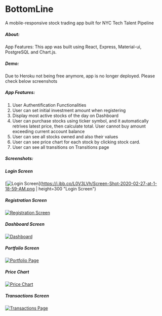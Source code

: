 # BottomLine
A mobile-responsive stock trading app built for NYC Tech Talent Pipeline

##### About: 
App Features: 
This app was built using React, Express, Material-ui, PostgreSQL and Chart.js. 

##### Demo: 
Due to Heroku not being free anymore, app is no longer deployed. Please check below screenshots


##### App Features: 
1. User Authentification Functionalities
2. User can set initial investment amount when registering
2. Display most active stocks of the day on Dashboard
3. User can purchase stocks using ticker symbol, and it automatically retrives latest price, then calculate total. User cannot buy amount exceeding current account balance
4. User can see all stocks owned and also their values
5. User can see price chart for each stock by clicking stock card. 
6. User can see all transitions on Transitions page

##### Screenshots:
##### Login Screen
[![Login Screen](https://i.ibb.co/L0V3LVh/Screen-Shot-2020-02-27-at-1-18-59-AM.png "Login Screen")](https://i.ibb.co/L0V3LVh/Screen-Shot-2020-02-27-at-1-18-59-AM.png | height=300 "Login Screen")

##### Registration Screen
[![Registration Screen](https://i.ibb.co/1ZHj82n/Screen-Shot-2020-02-27-at-1-19-07-AM.png "Registration Screen")](https://i.ibb.co/1ZHj82n/Screen-Shot-2020-02-27-at-1-19-07-AM.png "Registration Screen")

##### Dashboard Screen
[![Dashboard](https://i.ibb.co/MfSN4X3/Screen-Shot-2020-02-27-at-1-19-19-AM.png "Dashboard")](https://i.ibb.co/MfSN4X3/Screen-Shot-2020-02-27-at-1-19-19-AM.png "Dashboard")

##### Portfolio Screen
[![Portfolio Page](https://i.ibb.co/nRYdtkK/Screen-Shot-2020-02-27-at-1-19-26-AM.png "Portfolio Page")](https://i.ibb.co/nRYdtkK/Screen-Shot-2020-02-27-at-1-19-26-AM.png "Portfolio Page")

##### Price Chart
[![Price Chart](https://i.ibb.co/S3TjJFm/Screen-Shot-2020-02-27-at-1-19-33-AM.png "Price Chart")](https://i.ibb.co/S3TjJFm/Screen-Shot-2020-02-27-at-1-19-33-AM.png "Price Chart")

##### Transactions Screen
[![Transactions Page](https://i.ibb.co/M93fgyf/Screen-Shot-2020-02-27-at-1-19-41-AM.png "Transactions Page")](http://https://i.ibb.co/M93fgyf/Screen-Shot-2020-02-27-at-1-19-41-AM.png "Transactions Page")
